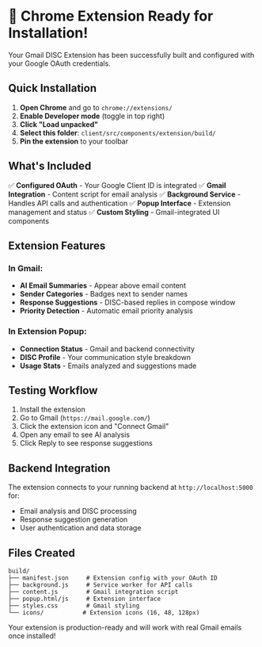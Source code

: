 # 🎉 Chrome Extension Ready for Installation!

Your Gmail DISC Extension has been successfully built and configured with your Google OAuth credentials.

## Quick Installation

1. **Open Chrome** and go to `chrome://extensions/`
2. **Enable Developer mode** (toggle in top right)
3. **Click "Load unpacked"**
4. **Select this folder**: `client/src/components/extension/build/`
5. **Pin the extension** to your toolbar

## What's Included

✅ **Configured OAuth** - Your Google Client ID is integrated
✅ **Gmail Integration** - Content script for email analysis
✅ **Background Service** - Handles API calls and authentication
✅ **Popup Interface** - Extension management and status
✅ **Custom Styling** - Gmail-integrated UI components

## Extension Features

### In Gmail:
- **AI Email Summaries** - Appear above email content
- **Sender Categories** - Badges next to sender names
- **Response Suggestions** - DISC-based replies in compose window
- **Priority Detection** - Automatic email priority analysis

### In Extension Popup:
- **Connection Status** - Gmail and backend connectivity
- **DISC Profile** - Your communication style breakdown
- **Usage Stats** - Emails analyzed and suggestions made

## Testing Workflow

1. Install the extension
2. Go to Gmail (`https://mail.google.com/`)
3. Click the extension icon and "Connect Gmail"
4. Open any email to see AI analysis
5. Click Reply to see response suggestions

## Backend Integration

The extension connects to your running backend at `http://localhost:5000` for:
- Email analysis and DISC processing
- Response suggestion generation
- User authentication and data storage

## Files Created

```
build/
├── manifest.json     # Extension config with your OAuth ID
├── background.js     # Service worker for API calls
├── content.js        # Gmail integration script
├── popup.html/js     # Extension interface
├── styles.css        # Gmail styling
└── icons/           # Extension icons (16, 48, 128px)
```

Your extension is production-ready and will work with real Gmail emails once installed!